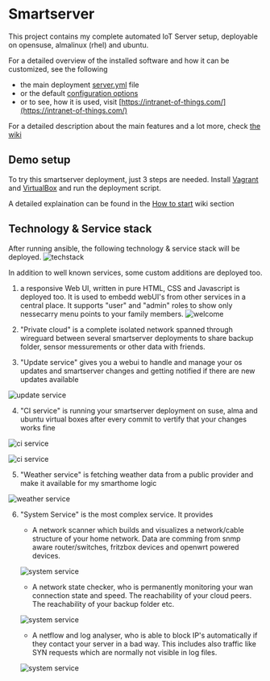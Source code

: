 # Smartserver

This project contains my complete automated IoT Server setup, deployable on opensuse, almalinux (rhel) and ubuntu.

For a detailed overview of the installed software and how it can be customized, see the following

* the main deployment [server.yml](https://github.com/HolgerHees/smartserver/blob/master/server.yml) file
* or the default [configuration options](https://github.com/HolgerHees/smartserver/blob/master/config/default.yml)
* or to see, how it is used, visit [https://intranet-of-things.com/](https://intranet-of-things.com/)

For a detailed description about the main features and a lot more, check [the wiki](https://github.com/HolgerHees/smartserver/wiki)

## Demo setup

To try this smartserver deployment, just 3 steps are needed. Install [Vagrant](https://www.vagrantup.com/) and [VirtualBox](https://www.virtualbox.org/) and run the deployment script.

A detailed explaination can be found in the [How to start](https://github.com/HolgerHees/smartserver/wiki/Setup) wiki section

## Technology & Service stack

After running ansible, the following technology & service stack will be deployed.
![techstack](./doc/techstack.jpg)

In addition to well known services, some custom additions are deployed too.


1. a responsive Web UI, written in pure HTML, CSS and Javascript is deployed too. It is used to embedd webUI's from other services in a central place. It supports "user" and "admin" roles to show only nessecarry menu points to your family members.
![welcome](./doc/welcome.jpg)

2. "Private cloud" is a complete isolated network spanned through wireguard between several smartserver deployments to share backup folder, sensor messurements or other data with friends.

3. "Update service" gives you a webui to handle and manage your os updates and smartserver changes and getting notified if there are new updates available

![update service](./doc/update_service.jpg)

4. "CI service" is running your smartserver deployment on suse, alma and ubuntu virtual boxes after every commit to vertify that your changes works fine

![ci service](./doc/ci_service_1.jpg)

![ci service](./doc/ci_service_2.jpg)

5. "Weather service" is fetching weather data from a public provider and make it available for my smarthome logic

![weather service](./doc/weather_service.jpg)

6. "System Service" is the most complex service. It provides
    - A network scanner which builds and visualizes a network/cable structure of your home network. Data are comming from snmp aware router/switches, fritzbox devices and openwrt powered devices.

    ![system service](./doc/system_service_network_structure.jpg)

    - A network state checker, who is permanently monitoring your wan connection state and speed. The reachability of your cloud peers. The reachability of your backup folder etc.

    ![system service](./doc/system_service_network_state.jpg)

    - A netflow and log analyser, who is able to block IP's automatically if they contact your server in a bad way. This includes also traffic like SYN requests which are normally not visible in log files.

    ![system service](./doc/system_service_network_traffic.jpg)
